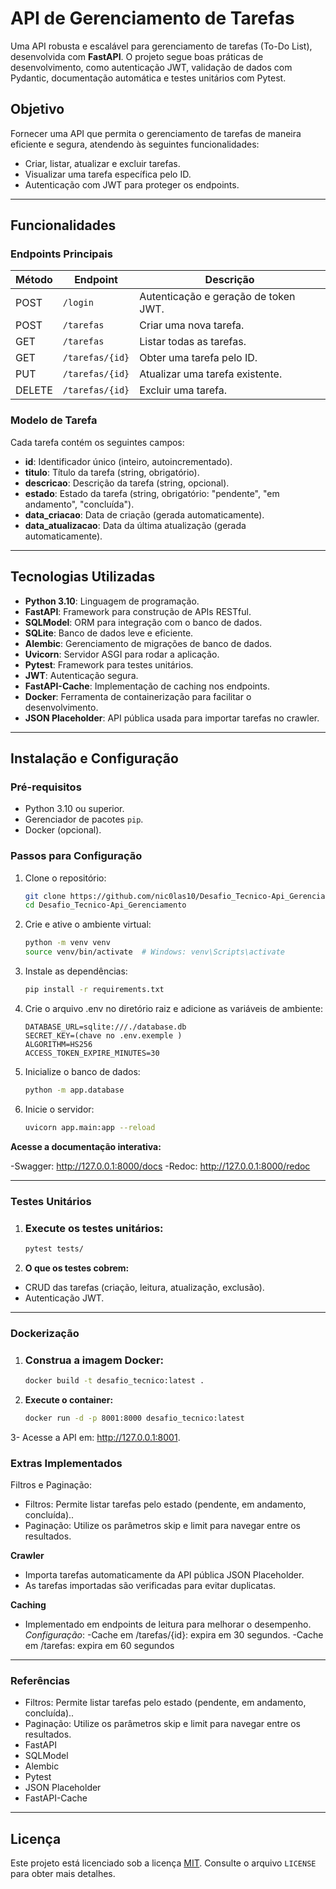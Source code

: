 # **API de Gerenciamento de Tarefas**

Uma API robusta e escalável para gerenciamento de tarefas (To-Do List), desenvolvida com **FastAPI**. O projeto segue boas práticas de desenvolvimento, como autenticação JWT, validação de dados com Pydantic, documentação automática e testes unitários com Pytest.

## **Objetivo**
Fornecer uma API que permita o gerenciamento de tarefas de maneira eficiente e segura, atendendo às seguintes funcionalidades:
- Criar, listar, atualizar e excluir tarefas.
- Visualizar uma tarefa específica pelo ID.
- Autenticação com JWT para proteger os endpoints.

---

## **Funcionalidades**

### **Endpoints Principais**
| Método | Endpoint         | Descrição                          |
|--------|------------------|------------------------------------|
| POST   | `/login`         | Autenticação e geração de token JWT. |
| POST   | `/tarefas`       | Criar uma nova tarefa.             |
| GET    | `/tarefas`       | Listar todas as tarefas.           |
| GET    | `/tarefas/{id}`  | Obter uma tarefa pelo ID.          |
| PUT    | `/tarefas/{id}`  | Atualizar uma tarefa existente.    |
| DELETE | `/tarefas/{id}`  | Excluir uma tarefa.                |

### **Modelo de Tarefa**
Cada tarefa contém os seguintes campos:
- **id**: Identificador único (inteiro, autoincrementado).
- **titulo**: Título da tarefa (string, obrigatório).
- **descricao**: Descrição da tarefa (string, opcional).
- **estado**: Estado da tarefa (string, obrigatório: "pendente", "em andamento", "concluída").
- **data_criacao**: Data de criação (gerada automaticamente).
- **data_atualizacao**: Data da última atualização (gerada automaticamente).

---

## **Tecnologias Utilizadas**
- **Python 3.10**: Linguagem de programação.
- **FastAPI**: Framework para construção de APIs RESTful.
- **SQLModel**: ORM para integração com o banco de dados.
- **SQLite**: Banco de dados leve e eficiente.
- **Alembic**: Gerenciamento de migrações de banco de dados.
- **Uvicorn**: Servidor ASGI para rodar a aplicação.
- **Pytest**: Framework para testes unitários.
- **JWT**: Autenticação segura.
- **FastAPI-Cache**: Implementação de caching nos endpoints.
- **Docker**: Ferramenta de containerização para facilitar o desenvolvimento.
- **JSON Placeholder**: API pública usada para importar tarefas no crawler.

---

## **Instalação e Configuração**

### **Pré-requisitos**
- Python 3.10 ou superior.
- Gerenciador de pacotes `pip`.
- Docker (opcional).

### **Passos para Configuração**
1. Clone o repositório:
   ```bash
   git clone https://github.com/nic0las10/Desafio_Tecnico-Api_Gerenciamento.git
   cd Desafio_Tecnico-Api_Gerenciamento
2. Crie e ative o ambiente virtual:
    ```bash
   python -m venv venv
   source venv/bin/activate  # Windows: venv\Scripts\activate
3. Instale as dependências:
   ```bash
   pip install -r requirements.txt
4. Crie o arquivo .env no diretório raiz e adicione as variáveis de ambiente:
    ```env
   DATABASE_URL=sqlite:///./database.db
   SECRET_KEY=(chave no .env.exemple )
   ALGORITHM=HS256
   ACCESS_TOKEN_EXPIRE_MINUTES=30
5. Inicialize o banco de dados:
   ```bash
   python -m app.database
6. Inicie o servidor:
    ```bash
    uvicorn app.main:app --reload
**Acesse a documentação interativa:**

-Swagger: http://127.0.0.1:8000/docs
-Redoc: http://127.0.0.1:8000/redoc

---

### **Testes Unitários**

1. ### **Execute os testes unitários:**
   ```bash
   pytest tests/
   
2. **O que os testes cobrem:**
- CRUD das tarefas (criação, leitura, atualização, exclusão).
- Autenticação JWT.

---

### **Dockerização**

1. ### **Construa a imagem Docker:**
   ```bash
   docker build -t desafio_tecnico:latest .
   
2. **Execute o container:**
   ```bash
   docker run -d -p 8001:8000 desafio_tecnico:latest

3-   Acesse a API em: http://127.0.0.1:8001.

   
### **Extras Implementados**
Filtros e Paginação:
- Filtros: Permite listar tarefas pelo estado (pendente, em andamento, concluída)..
- Paginação: Utilize os parâmetros skip e limit para navegar entre os resultados.

 **Crawler**
- Importa tarefas automaticamente da API pública JSON Placeholder.
- As tarefas importadas são verificadas para evitar duplicatas.


**Caching**
- Implementado em endpoints de leitura para melhorar o desempenho.
*Configuração*:
-Cache em /tarefas/{id}: expira em 30 segundos.
-Cache em /tarefas: expira em 60 segundos

---

### **Referências**
- Filtros: Permite listar tarefas pelo estado (pendente, em andamento, concluída)..
- Paginação: Utilize os parâmetros skip e limit para navegar entre os resultados.
- FastAPI
- SQLModel
- Alembic
- Pytest
- JSON Placeholder
- FastAPI-Cache
---

## **Licença**
 Este projeto está licenciado sob a licença [MIT](LICENSE). Consulte o arquivo `LICENSE` para obter mais detalhes.









    
   
